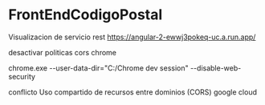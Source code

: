 # FrontEndCodigoPostal
Visualizacion de servicio rest
https://angular-2-ewwj3pokeq-uc.a.run.app/

desactivar politicas cors chrome 

chrome.exe --user-data-dir="C:/Chrome dev session" --disable-web-security

conflicto Uso compartido de recursos entre dominios (CORS) google cloud
